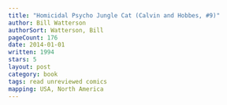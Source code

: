 ```yaml
---
title: "Homicidal Psycho Jungle Cat (Calvin and Hobbes, #9)"
author: Bill Watterson
authorSort: Watterson, Bill
pageCount: 176
date: 2014-01-01
written: 1994
stars: 5
layout: post
category: book
tags: read unreviewed comics
mapping: USA, North America
---
```

